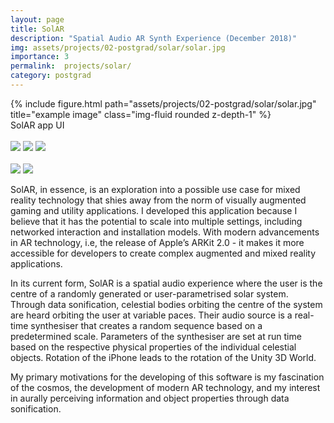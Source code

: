 ```yaml
---
layout: page
title: SolAR
description: "Spatial Audio AR Synth Experience (December 2018)"
img: assets/projects/02-postgrad/solar/solar.jpg
importance: 3
permalink:  projects/solar/
category: postgrad
---
```



<div class="row">
    <div class="col-sm mt-1 mt-md-0">
        {% include figure.html path="assets/projects/02-postgrad/solar/solar.jpg" title="example image" class="img-fluid rounded z-depth-1" %}
    </div>
</div>
<div class="caption">
    SolAR app UI
    <br>
    <br>
    <a href="https://www.apple.com/iphone/"><img src="https://img.shields.io/badge/Platform-iPhone-yellow?style=flat-square&logo=apple"></a>
    <a href="https://developer.apple.com/xcode/"><img src="https://img.shields.io/badge/Environment-Swift%20&%20LibPd-orange?style=flat-square&logo=swift&logoColor=white"></a>
    <a href="https://github.com/sambilbow/solar/"><img src="https://img.shields.io/badge/Code-GitHub-blue?style=flat-square&logo=github&logoColor=white"></a>
    <br>
    <br>
    <a href="https://www.sussex.ac.uk/study/modules/postgraduate/2021/828W3A-sonic-media-practice"><img src="https://img.shields.io/badge/Module-Sonic Media Practice-red?style=flat-square&logo=todoist&logoColor=white"></a>
    <a href="../assets/projects/02-postgrad/solar/essay.pdf"><img src="https://img.shields.io/badge/Coursework-Essay-green?style=flat-square&logo=readthedocs&logoColor=white"></a>
</div>

 SolAR, in essence, is an exploration into a possible use case for mixed reality technology that shies away from the norm of visually augmented gaming and utility applications. I developed this application because I believe that it has the potential to scale into multiple settings, including networked interaction and installation models. With modern advancements in AR technology, i.e, the release of Apple’s ARKit 2.0 - it makes it more accessible for developers to create complex augmented and mixed reality applications.

In its current form, SolAR is a spatial audio experience where the user is the centre of a randomly generated or user-parametrised solar system. Through data sonification, celestial bodies orbiting the centre of the system are heard orbiting the user at variable paces. Their audio source is a real-time synthesiser that creates a random sequence based on a predetermined scale. Parameters of the synthesiser are set at run time based on the respective physical properties of the individual celestial objects. Rotation of the iPhone leads to the rotation of the Unity 3D World.

My primary motivations for the developing of this software is my fascination of the cosmos, the development of modern AR technology, and my interest in aurally perceiving information and object properties through data sonification.